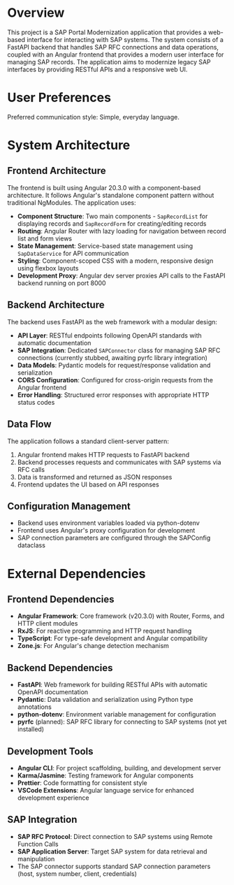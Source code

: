 # Overview

This project is a SAP Portal Modernization application that provides a web-based interface for interacting with SAP systems. The system consists of a FastAPI backend that handles SAP RFC connections and data operations, coupled with an Angular frontend that provides a modern user interface for managing SAP records. The application aims to modernize legacy SAP interfaces by providing RESTful APIs and a responsive web UI.

# User Preferences

Preferred communication style: Simple, everyday language.

# System Architecture

## Frontend Architecture
The frontend is built using Angular 20.3.0 with a component-based architecture. It follows Angular's standalone component pattern without traditional NgModules. The application uses:

- **Component Structure**: Two main components - `SapRecordList` for displaying records and `SapRecordForm` for creating/editing records
- **Routing**: Angular Router with lazy loading for navigation between record list and form views
- **State Management**: Service-based state management using `SapDataService` for API communication
- **Styling**: Component-scoped CSS with a modern, responsive design using flexbox layouts
- **Development Proxy**: Angular dev server proxies API calls to the FastAPI backend running on port 8000

## Backend Architecture
The backend uses FastAPI as the web framework with a modular design:

- **API Layer**: RESTful endpoints following OpenAPI standards with automatic documentation
- **SAP Integration**: Dedicated `SAPConnector` class for managing SAP RFC connections (currently stubbed, awaiting pyrfc library integration)
- **Data Models**: Pydantic models for request/response validation and serialization
- **CORS Configuration**: Configured for cross-origin requests from the Angular frontend
- **Error Handling**: Structured error responses with appropriate HTTP status codes

## Data Flow
The application follows a standard client-server pattern:
1. Angular frontend makes HTTP requests to FastAPI backend
2. Backend processes requests and communicates with SAP systems via RFC calls
3. Data is transformed and returned as JSON responses
4. Frontend updates the UI based on API responses

## Configuration Management
- Backend uses environment variables loaded via python-dotenv
- Frontend uses Angular's proxy configuration for development
- SAP connection parameters are configured through the SAPConfig dataclass

# External Dependencies

## Frontend Dependencies
- **Angular Framework**: Core framework (v20.3.0) with Router, Forms, and HTTP client modules
- **RxJS**: For reactive programming and HTTP request handling
- **TypeScript**: For type-safe development and Angular compatibility
- **Zone.js**: For Angular's change detection mechanism

## Backend Dependencies
- **FastAPI**: Web framework for building RESTful APIs with automatic OpenAPI documentation
- **Pydantic**: Data validation and serialization using Python type annotations
- **python-dotenv**: Environment variable management for configuration
- **pyrfc** (planned): SAP RFC library for connecting to SAP systems (not yet installed)

## Development Tools
- **Angular CLI**: For project scaffolding, building, and development server
- **Karma/Jasmine**: Testing framework for Angular components
- **Prettier**: Code formatting for consistent style
- **VSCode Extensions**: Angular language service for enhanced development experience

## SAP Integration
- **SAP RFC Protocol**: Direct connection to SAP systems using Remote Function Calls
- **SAP Application Server**: Target SAP system for data retrieval and manipulation
- The SAP connector supports standard SAP connection parameters (host, system number, client, credentials)